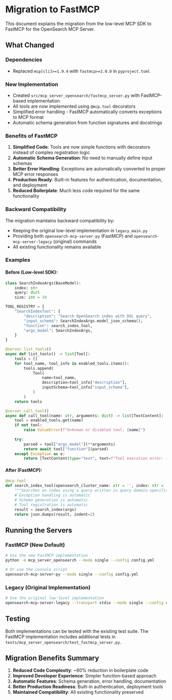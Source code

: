 # Migration to FastMCP

This document explains the migration from the low-level MCP SDK to FastMCP for the OpenSearch MCP Server.

## What Changed

### Dependencies
- Replaced `mcp[cli]>=1.9.4` with `fastmcp>=2.0.0` in `pyproject.toml`

### New Implementation
- Created `src/mcp_server_opensearch/fastmcp_server.py` with FastMCP-based implementation
- All tools are now implemented using `@mcp.tool` decorators
- Simplified error handling - FastMCP automatically converts exceptions to MCP format
- Automatic schema generation from function signatures and docstrings

### Benefits of FastMCP

1. **Simplified Code**: Tools are now simple functions with decorators instead of complex registration logic
2. **Automatic Schema Generation**: No need to manually define input schemas
3. **Better Error Handling**: Exceptions are automatically converted to proper MCP error responses
4. **Production Ready**: Built-in features for authentication, documentation, and deployment
5. **Reduced Boilerplate**: Much less code required for the same functionality

### Backward Compatibility

The migration maintains backward compatibility by:
- Keeping the original low-level implementation in `legacy_main.py`
- Providing both `opensearch-mcp-server-py` (FastMCP) and `opensearch-mcp-server-legacy` (original) commands
- All existing functionality remains available

### Examples

#### Before (Low-level SDK):
```python
class SearchIndexArgs(BaseModel):
    index: str
    query: dict
    size: int = 10

TOOL_REGISTRY = {
    "SearchIndexTool": {
        "description": "Search OpenSearch index with DSL query",
        "input_schema": SearchIndexArgs.model_json_schema(), 
        "function": search_index_tool,
        "args_model": SearchIndexArgs,
    }
}

@server.list_tools()
async def list_tools() -> list[Tool]:
    tools = []
    for tool_name, tool_info in enabled_tools.items():
        tools.append(
            Tool(
                name=tool_name,
                description=tool_info["description"],
                inputSchema=tool_info["input_schema"], 
            )
        )
    return tools

@server.call_tool()
async def call_tool(name: str, arguments: dict) -> list[TextContent]:
    tool = enabled_tools.get(name)
    if not tool:
        raise ValueError(f"Unknown or disabled tool: {name}")
    
    try:
        parsed = tool["args_model"](**arguments)
        return await tool["function"](parsed)
    except Exception as e:
        return [TextContent(type="text", text=f"Tool execution error: {str(e)}")]
```

#### After (FastMCP):
```python
@mcp.tool
def search_index_tool(opensearch_cluster_name: str = '', index: str = '', query: Any = None) -> str:
    """Searches an index using a query written in query domain-specific language (DSL) in OpenSearch."""
    # Exception handling is automatic
    # Schema generation is automatic
    # Tool registration is automatic
    result = search_index(args)
    return json.dumps(result, indent=2)
```

## Running the Servers

### FastMCP (New Default)
```bash
# Use the new FastMCP implementation
python -m mcp_server_opensearch --mode single --config config.yml

# Or use the console script
opensearch-mcp-server-py --mode single --config config.yml
```

### Legacy (Original Implementation)
```bash
# Use the original low-level implementation
opensearch-mcp-server-legacy --transport stdio --mode single --config config.yml
```

## Testing

Both implementations can be tested with the existing test suite. The FastMCP implementation includes additional tests in `tests/mcp_server_opensearch/test_fastmcp_server.py`.

## Migration Benefits Summary

1. **Reduced Code Complexity**: ~60% reduction in boilerplate code
2. **Improved Developer Experience**: Simpler function-based approach
3. **Automatic Features**: Schema generation, error handling, documentation
4. **Better Production Readiness**: Built-in authentication, deployment tools
5. **Maintained Compatibility**: All existing functionality preserved

